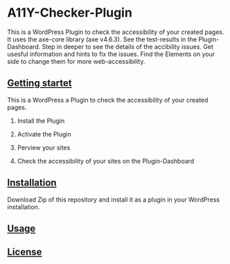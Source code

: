 # A11Y-Checker-Plugin 

This is a WordPress Plugin to check the accessibility of your created pages. It uses the axe-core library (axe v4.6.3). See the test-results in the Plugin-Dashboard. Step in deeper to see the details of the accibility issues. Get usesful information and hints to fix the issues. Find the Elements on your side to change them for more web-accessibility.


## [Getting startet](#getting-startet)  

This is a WordPress a Plugin to check the accessibility of your created pages. 

1. Install the Plugin

2. Activate the Plugin

3. Perview your sites

4. Check the accessibility of your sites on the Plugin-Dashboard


## [Installation](#installation)

Download Zip of this repository and install it as a plugin in your WordPress installation.

## [Usage](#usage)



## [License](#license)
